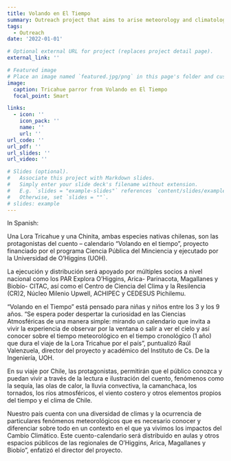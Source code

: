 ```yaml
---
title: Volando en El Tiempo
summary: Outreach project that aims to arise meteorology and climatology curiosity to children between 3 and 9 years old.
tags:
  - Outreach
date: '2022-01-01'

# Optional external URL for project (replaces project detail page).
external_link: ''

# Featured image
# Place an image named `featured.jpg/png` in this page's folder and customize its options here.
image:
  caption: Tricahue parror from Volando en El Tiempo 
  focal_point: Smart

links:
  - icon: ''
    icon_pack: ''
    name: ''
    url: ''
url_code: ''
url_pdf: ''
url_slides: ''
url_video: ''

# Slides (optional).
#   Associate this project with Markdown slides.
#   Simply enter your slide deck's filename without extension.
#   E.g. `slides = "example-slides"` references `content/slides/example-slides.md`.
#   Otherwise, set `slides = ""`.
# slides: example
---
```


In Spanish:

Una Lora Tricahue y una Chinita, ambas especies nativas chilenas, son las protagonistas del cuento – calendario “Volando en el tiempo”, proyecto financiado por el programa Ciencia Pública del Minciencia y ejecutado por la Universidad de O’Higgins (UOH).

La ejecución y distribución será apoyado por múltiples socios a nivel nacional como los PAR Explora O’Higgins, Arica- Parinacota, Magallanes y Biobío- CITAC, así como el Centro de Ciencia del Clima y la Resilencia (CR)2, Núcleo Milenio  Upwell, ACHIPEC y CEDESUS Pichilemu.

“Volando en el Tiempo” está pensado para niñas y niños entre los 3 y los 9 años. “Se espera poder despertar la curiosidad en las Ciencias Atmosféricas de una manera simple: mirando un calendario que invita a vivir la experiencia de observar por la ventana o salir a ver el cielo y así conocer sobre el tiempo meteorológico en el tiempo cronológico (1 año) que dura el viaje de la Lora Tricahue por el país”, puntualizó Raúl Valenzuela, director del proyecto y académico del Instituto de Cs. De la Ingeniería, UOH.

En su viaje por Chile, las protagonistas, permitirán que el público conozca y puedan vivir a través de la lectura e ilustración del cuento, fenómenos como la sequía, las olas de calor, la lluvia convectiva, la camanchaca, los tornados, los ríos atmosféricos, el viento costero y otros elementos propios del tiempo y el clima de Chile.

Nuestro país cuenta con una diversidad de climas y la ocurrencia de particulares fenómenos meteorológicos que es necesario conocer y diferenciar sobre todo en un contexto en el que ya vivimos los impactos del Cambio Climático. Este cuento-calendario será distribuido en aulas y otros espacios públicos de las regionales de O’Higgins, Arica, Magallanes y Biobío”, enfatizó el director del proyecto.

